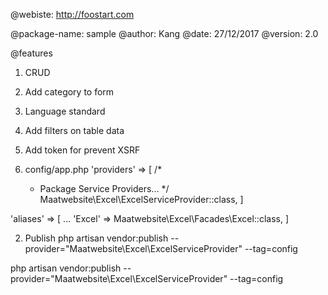 @webiste: http://foostart.com

@package-name: sample
@author: Kang
@date: 27/12/2017
@version: 2.0

@features

1. CRUD
2. Add category to form
3. Language standard
4. Add filters on table data
5. Add token for prevent XSRF


1. config/app.php
   'providers' => [
   /*
    * Package Service Providers...
      */
      Maatwebsite\Excel\ExcelServiceProvider::class,
      ]

'aliases' => [
...
'Excel' => Maatwebsite\Excel\Facades\Excel::class,
]

2. Publish
php artisan vendor:publish --provider="Maatwebsite\Excel\ExcelServiceProvider" --tag=config


php artisan vendor:publish --provider="Maatwebsite\Excel\ExcelServiceProvider" --tag=config
